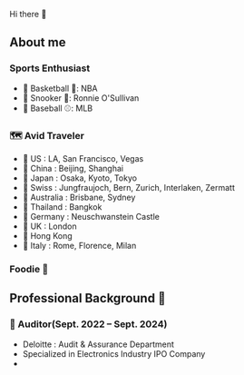 Hi there 👋  

<!--
**HaoHaoPig/HaoHaoPig** is a ✨ _special_ ✨ repository because its `README.md` (this file) appears on your GitHub profile.
-->

## About me  

### Sports Enthusiast
- 📍 Basketball 🏀: NBA  
- 📍 Snooker 🎱: Ronnie O'Sullivan  
- 📍 Baseball ⚾: MLB  

### 🗺️ Avid Traveler 
- 📍 US : LA, San Francisco, Vegas  
- 📍 China : Beijing, Shanghai  
- 📍 Japan : Osaka, Kyoto, Tokyo  
- 📍 Swiss : Jungfraujoch, Bern, Zurich, Interlaken, Zermatt  
- 📍 Australia : Brisbane, Sydney  
- 📍 Thailand : Bangkok  
- 📍 Germany : Neuschwanstein Castle  
- 📍 UK : London  
- 📍 Hong Kong  
- 📍 Italy : Rome, Florence, Milan  

### Foodie 🍕  

## Professional Background 📖

### 🧮 Auditor(Sept. 2022 – Sept. 2024)
- Deloitte : Audit & Assurance Department
- Specialized in Electronics Industry IPO Company 
- 
